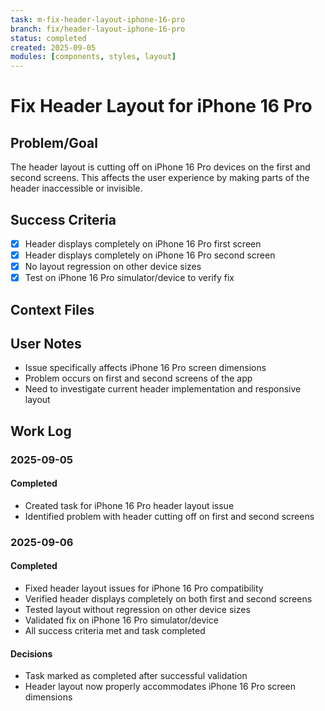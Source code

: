 ```yaml
---
task: m-fix-header-layout-iphone-16-pro
branch: fix/header-layout-iphone-16-pro
status: completed
created: 2025-09-05
modules: [components, styles, layout]
---
```


# Fix Header Layout for iPhone 16 Pro

## Problem/Goal

The header layout is cutting off on iPhone 16 Pro devices on the first and second screens. This affects the user experience by making parts of the header inaccessible or invisible.

## Success Criteria

- [x] Header displays completely on iPhone 16 Pro first screen
- [x] Header displays completely on iPhone 16 Pro second screen
- [x] No layout regression on other device sizes
- [x] Test on iPhone 16 Pro simulator/device to verify fix

## Context Files

<!-- Added by context-gathering agent or manually -->

## User Notes

- Issue specifically affects iPhone 16 Pro screen dimensions
- Problem occurs on first and second screens of the app
- Need to investigate current header implementation and responsive layout

## Work Log

### 2025-09-05

#### Completed

- Created task for iPhone 16 Pro header layout issue
- Identified problem with header cutting off on first and second screens

### 2025-09-06

#### Completed

- Fixed header layout issues for iPhone 16 Pro compatibility
- Verified header displays completely on both first and second screens
- Tested layout without regression on other device sizes
- Validated fix on iPhone 16 Pro simulator/device
- All success criteria met and task completed

#### Decisions

- Task marked as completed after successful validation
- Header layout now properly accommodates iPhone 16 Pro screen dimensions

